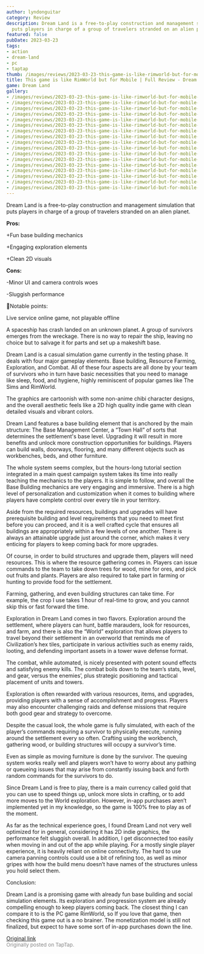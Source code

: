 ```yaml
---
author: lyndonguitar
category: Review
description: Dream Land is a free-to-play construction and management simulation that
  puts players in charge of a group of travelers stranded on an alien planet.
featured: false
pubDate: 2023-03-23
tags:
- action
- dream-land
- pc
- taptap
thumb: /images/reviews/2023-03-23-this-game-is-like-rimworld-but-for-mobile--full-review---dream-land-0.avif
title: This game is like RimWorld but for Mobile | Full Review - Dream Land
game: Dream Land
gallery:
- /images/reviews/2023-03-23-this-game-is-like-rimworld-but-for-mobile--full-review---dream-land-0.avif
- /images/reviews/2023-03-23-this-game-is-like-rimworld-but-for-mobile--full-review---dream-land-1.avif
- /images/reviews/2023-03-23-this-game-is-like-rimworld-but-for-mobile--full-review---dream-land-2.avif
- /images/reviews/2023-03-23-this-game-is-like-rimworld-but-for-mobile--full-review---dream-land-3.avif
- /images/reviews/2023-03-23-this-game-is-like-rimworld-but-for-mobile--full-review---dream-land-4.avif
- /images/reviews/2023-03-23-this-game-is-like-rimworld-but-for-mobile--full-review---dream-land-5.avif
- /images/reviews/2023-03-23-this-game-is-like-rimworld-but-for-mobile--full-review---dream-land-6.avif
- /images/reviews/2023-03-23-this-game-is-like-rimworld-but-for-mobile--full-review---dream-land-7.avif
- /images/reviews/2023-03-23-this-game-is-like-rimworld-but-for-mobile--full-review---dream-land-8.avif
- /images/reviews/2023-03-23-this-game-is-like-rimworld-but-for-mobile--full-review---dream-land-9.avif
- /images/reviews/2023-03-23-this-game-is-like-rimworld-but-for-mobile--full-review---dream-land-10.avif
- /images/reviews/2023-03-23-this-game-is-like-rimworld-but-for-mobile--full-review---dream-land-11.avif
- /images/reviews/2023-03-23-this-game-is-like-rimworld-but-for-mobile--full-review---dream-land-12.avif
- /images/reviews/2023-03-23-this-game-is-like-rimworld-but-for-mobile--full-review---dream-land-13.avif
- /images/reviews/2023-03-23-this-game-is-like-rimworld-but-for-mobile--full-review---dream-land-14.avif
- /images/reviews/2023-03-23-this-game-is-like-rimworld-but-for-mobile--full-review---dream-land-15.avif
- /images/reviews/2023-03-23-this-game-is-like-rimworld-but-for-mobile--full-review---dream-land-16.avif
---
```

Dream Land is a free-to-play construction and management simulation that puts players in charge of a group of travelers stranded on an alien planet.


**Pros:**


+Fun base building mechanics

+Engaging exploration elements

+Clean 2D visuals


**Cons:**


-Minor UI and camera controls woes

-Sluggish performance

📝Notable points:

Live service online game, not playable offline

A spaceship has crash landed on an unknown planet. A group of survivors emerges from the wreckage. There is no way to repair the ship, leaving no choice but to salvage it for parts and set up a makeshift base.

Dream Land is a casual simulation game currently in the testing phase. It deals with four major gameplay elements. Base building, Resource Farming, Exploration, and Combat. All of these four aspects are all done by your team of survivors who in turn have basic necessities that you need to manage like sleep, food, and hygiene, highly reminiscent of popular games like The Sims and RimWorld.

The graphics are cartoonish with some non-anime chibi character designs, and the overall aesthetic feels like a 2D high quality indie game with clean detailed visuals and vibrant colors.

Dream Land features a base building element that is anchored by the main structure: The Base Management Center, a “Town Hall” of sorts that determines the settlement's base level. Upgrading it will result in more benefits and unlock more construction opportunities for buildings. Players can build walls, doorways, flooring, and many different objects such as workbenches, beds, and other furniture.

The whole system seems complex, but the hours-long tutorial section integrated in a main quest campaign system takes its time into really teaching the mechanics to the players. It is simple to follow, and overall the Base Building mechanics are very engaging and immersive. There is a high level of personalization and customization when it comes to building where players have complete control over every tile in your territory.

Aside from the required resources, buildings and upgrades will have prerequisite building and level requirements that you need to meet first before you can proceed, and it is a well crafted cycle that ensures all buildings are appropriately within a few levels of one another. There is always an attainable upgrade just around the corner, which makes it very enticing for players to keep coming back for more upgrades.

Of course, in order to build structures and upgrade them, players will need resources. This is where the resource gathering comes in. Players can issue commands to the team to take down trees for wood, mine for ores, and pick out fruits and plants. Players are also required to take part in farming or hunting to provide food for the settlement.

Farming, gathering, and even building structures can take time. For example, the crop I use takes 1 hour of real-time to grow, and you cannot skip this or fast forward the time.

Exploration in Dream Land comes in two flavors. Exploration around the settlement, where players can hunt, battle marauders, look for resources, and farm, and there is also the “World” exploration that allows players to travel beyond their settlement in an overworld that reminds me of Civilization’s hex tiles, participate in various activities such as enemy raids, looting, and defending important assets in a tower wave defense format.

The combat, while automated, is nicely presented with potent sound effects and satisfying enemy kills. The combat boils down to the team’s stats, level, and gear, versus the enemies’, plus strategic positioning and tactical placement of units and towers.

Exploration is often rewarded with various resources, items, and upgrades, providing players with a sense of accomplishment and progress. Players may also encounter challenging raids and defense missions that require both good gear and strategy to overcome.

Despite the casual look, the whole game is fully simulated, with each of the player’s commands requiring a survivor to physically execute, running around the settlement every so often. Crafting using the workbench, gathering wood, or building structures will occupy a survivor’s time.

Even as simple as moving furniture is done by the survivor. The queuing system works really well and players won’t have to worry about any pathing or queueing issues that may arise from constantly issuing back and forth random commands for the survivors to do.

Since Dream Land is free to play, there is a main currency called gold that you can use to speed things up, unlock more slots in crafting, or to add more moves to the World exploration. However, in-app purchases aren’t implemented yet in my knowledge, so the game is 100% free to play as of the moment.

As far as the technical experience goes, I found Dream Land not very well optimized for in general, considering it has 2D indie graphics, the performance felt sluggish overall. In addition, I get disconnected too easily when moving in and out of the app while playing. For a mostly single player experience, it is heavily reliant on online connectivity. The hard to use camera panning controls could use a bit of refining too, as well as minor gripes with how the build menu doesn’t have names of the structures unless you hold select them.

Conclusion:

Dream Land is a promising game with already fun base building and social simulation elements. Its exploration and progression system are already compelling enough to keep players coming back. The closest thing I can compare it to is the PC game RimWorld, so If you love that game, then checking this game out is a no brainer. The monetization model is still not finalized, but expect to have some sort of in-app purchases down the line.

[Original link](https://www.taptap.io/post/4873107)<br><span style="font-size: 0.95em; color: #888;">Originally posted on TapTap.</span>